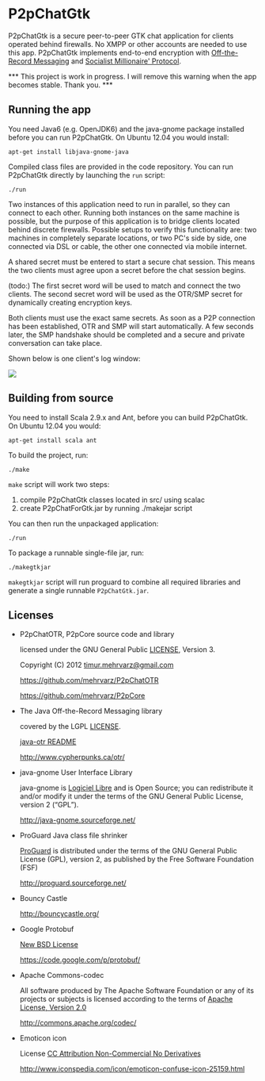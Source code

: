 P2pChatGtk
==========

P2pChatGtk is a secure peer-to-peer GTK chat application for clients operated behind firewalls. No XMPP or other accounts are needed to use this app. P2pChatGtk implements end-to-end encryption with [Off-the-Record Messaging](http://de.wikipedia.org/wiki/Off-the-Record_Messaging) and [Socialist Millionaire' Protocol](http://en.wikipedia.org/wiki/Socialist_millionaire).

*** This project is work in progress. I will remove this warning when the app becomes stable. Thank you. ***


Running the app
---------------

You need Java6 (e.g. OpenJDK6) and the java-gnome package installed before you can run P2pChatGtk. On Ubuntu 12.04 you would install:

    apt-get install libjava-gnome-java

Compiled class files are provided in the code repository. You can run P2pChatGtk directly by launching the `run` script:

    ./run

Two instances of this application need to run in parallel, so they can connect to each other. Running both instances on the same machine is possible, but the purpose of this application is to bridge clients located behind discrete firewalls. Possible setups to verify this functionality are: two machines in completely separate locations, or two PC's side by side, one connected via DSL or cable, the other one connected via mobile internet.

A shared secret must be entered to start a secure chat session. This means the two clients must agree upon a secret before the chat session begins. 

(todo:) The first secret word will be used to match and connect the two clients. The second secret word will be used as the OTR/SMP secret for dynamically creating encryption keys. 

Both clients must use the exact same secrets. As soon as a P2P connection has been established, OTR and SMP will start automatically. A few seconds later, the SMP handshake should be completed and a secure and private conversation can take place. 

Shown below is one client's log window:

<img src="http://mehrvarz.github.com/img/screenshotP2pChatGtk.png" />


Building from source
--------------------

You need to install Scala 2.9.x and Ant, before you can build P2pChatGtk. On Ubuntu 12.04 you would:

    apt-get install scala ant

To build the project, run:

    ./make

`make` script will work two steps:

1. compile P2pChatGtk classes located in src/ using scalac
2. create P2pChatForGtk.jar by running ./makejar script

You can then run the unpackaged application:

    ./run

To package a runnable single-file jar, run:

    ./makegtkjar

`makegtkjar` script will run proguard to combine all required libraries and generate a single runnable `P2pChatGtk.jar`.


Licenses
--------

- P2pChatOTR, P2pCore source code and library

  licensed under the GNU General Public [LICENSE](P2pChatOTR/blob/master/licenses/LICENSE), Version 3.

  Copyright (C) 2012 timur.mehrvarz@gmail.com

  https://github.com/mehrvarz/P2pChatOTR

  https://github.com/mehrvarz/P2pCore

- The Java Off-the-Record Messaging library

  covered by the LGPL [LICENSE](P2pChatOTR/blob/master/licenses/java-otr/COPYING).

  [java-otr README](P2pChatOTR/blob/master/licenses/java-otr/README)

  http://www.cypherpunks.ca/otr/
  
- java-gnome User Interface Library

  java-gnome is [Logiciel Libre](http://java-gnome.sourceforge.net/LICENCE.html) and is Open Source; you can redistribute it and/or modify it under the terms of the GNU General Public License, version 2 (“GPL”).

  http://java-gnome.sourceforge.net/

- ProGuard Java class file shrinker

  [ProGuard](http://proguard.sourceforge.net/license.html) is distributed under the terms of the GNU General Public License (GPL), version 2, as published by the Free Software Foundation (FSF)

  http://proguard.sourceforge.net/
  
- Bouncy Castle 

  http://bouncycastle.org/

- Google Protobuf 

  [New BSD License](http://www.opensource.org/licenses/bsd-license.php)

  https://code.google.com/p/protobuf/

- Apache Commons-codec 

  All software produced by The Apache Software Foundation or any of its projects or subjects is licensed according to the terms of [Apache License, Version 2.0](http://www.apache.org/licenses/)

  http://commons.apache.org/codec/

- Emoticon icon

  License [CC Attribution Non-Commercial No Derivatives](http://creativecommons.org/licenses/by-nc-nd/3.0)

  http://www.iconspedia.com/icon/emoticon-confuse-icon-25159.html

